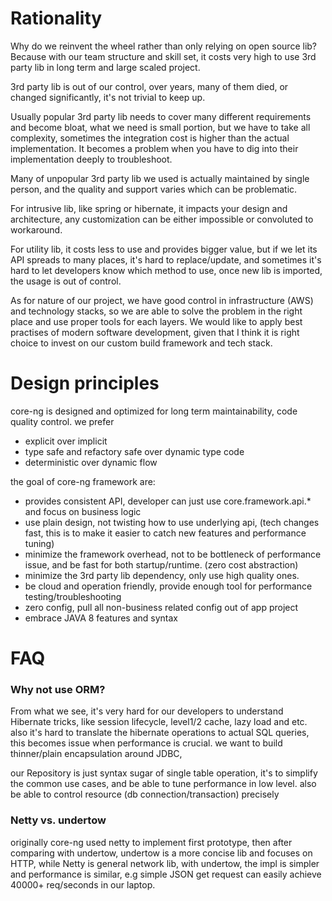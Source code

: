 # Rationality
Why do we reinvent the wheel rather than only relying on open source lib?
Because with our team structure and skill set, it costs very high to use 3rd party lib in long term and large scaled project.

3rd party lib is out of our control, over years, many of them died, or changed significantly, it's not trivial to keep up.

Usually popular 3rd party lib needs to cover many different requirements and become bloat, what we need is small portion,
but we have to take all complexity, sometimes the integration cost is higher than the actual implementation.
It becomes a problem when you have to dig into their implementation deeply to troubleshoot.

Many of unpopular 3rd party lib we used is actually maintained by single person, and the quality and support varies which can be problematic.

For intrusive lib, like spring or hibernate, it impacts your design and architecture, any customization can be either impossible or convoluted to workaround.

For utility lib, it costs less to use and provides bigger value, but if we let its API spreads to many places,
it's hard to replace/update, and sometimes it's hard to let developers know which method to use, once new lib is imported, the usage is out of control.

As for nature of our project, we have good control in infrastructure (AWS) and technology stacks,
so we are able to solve the problem in the right place and use proper tools for each layers.
We would like to apply best practises of modern software development,
given that I think it is right choice to invest on our custom build framework and tech stack.

# Design principles
core-ng is designed and optimized for long term maintainability, code quality control. we prefer
* explicit over implicit
* type safe and refactory safe over dynamic type code
* deterministic over dynamic flow

the goal of core-ng framework are:

* provides consistent API, developer can just use core.framework.api.* and focus on business logic
* use plain design, not twisting how to use underlying api, (tech changes fast, this is to make it easier to catch new features and performance tuning)
* minimize the framework overhead, not to be bottleneck of performance issue, and be fast for both startup/runtime. (zero cost abstraction)
* minimize the 3rd party lib dependency, only use high quality ones.
* be cloud and operation friendly, provide enough tool for performance testing/troubleshooting
* zero config, pull all non-business related config out of app project
* embrace JAVA 8 features and syntax

# FAQ
### Why not use ORM?
From what we see, it's very hard for our developers to understand Hibernate tricks,
like session lifecycle, level1/2 cache, lazy load and etc.
also it's hard to translate the hibernate operations to actual SQL queries,
this becomes issue when performance is crucial. we want to build thinner/plain encapsulation around JDBC,

our Repository is just syntax sugar of single table operation, it's to simplify the common use cases, and be able to tune performance in low level.
also be able to control resource (db connection/transaction) precisely

### Netty vs. undertow
originally core-ng used netty to implement first prototype, then after comparing with undertow,
undertow is a more concise lib and focuses on HTTP, while Netty is general network lib,
with undertow, the impl is simpler and performance is similar, e.g simple JSON get request can easily achieve 40000+ req/seconds in our laptop.
